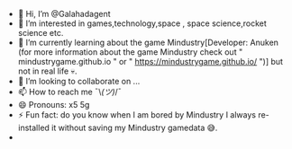 - 👋 Hi, I’m @Galahadagent
- 👀 I’m interested in games,technology,space , space science,rocket science etc.
- 🌱 I’m currently learning about the game Mindustry[Developer: Anuken (for more information about the game Mindustry check out " mindustrygame.github.io " or " https://mindustrygame.github.io/ ")] but not in real life 💀.
- 💞️ I’m looking to collaborate on ...
- 📫 How to reach me ¯⁠\⁠_⁠(⁠ツ⁠)⁠_⁠/⁠¯
- 😄 Pronouns: x5 5g
- ⚡ Fun fact: do you know when I am bored by Mindustry I always re-installed it without saving my Mindustry gamedata 😅. 
- 

<!---
Galahadagent/Galahadagent is a ✨ special ✨ repository because its `README.md` (this file) appears on your GitHub profile.
You can click the Preview link to take a look at your changes.
--->
